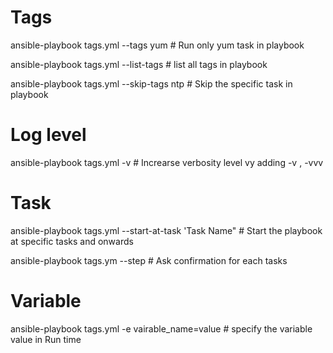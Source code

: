 # Tags

ansible-playbook tags.yml --tags yum    # Run only yum task in playbook

ansible-playbook tags.yml --list-tags   # list all tags in playbook

ansible-playbook tags.yml --skip-tags ntp  # Skip the specific task in playbook

# Log level

ansible-playbook tags.yml -v           # Increarse verbosity level vy adding -v , -vvv

# Task

ansible-playbook tags.yml --start-at-task 'Task Name" # Start the playbook at specific tasks and onwards

ansible-playbook tags.ym --step        # Ask confirmation for each tasks

# Variable

ansible-playbook tags.yml  -e vairable_name=value   # specify the variable value in Run time 
